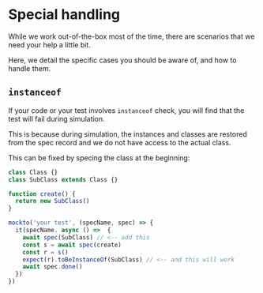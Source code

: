 # Special handling

While we work out-of-the-box most of the time,
there are scenarios that we need your help a little bit.

Here, we detail the specific cases you should be aware of,
and how to handle them.

## `instanceof`

If your code or your test involves `instanceof` check,
you will find that the test will fail during simulation.

This is because during simulation,
the instances and classes are restored from the spec record and we do not have access to the actual class.

This can be fixed by specing the class at the beginning:

```ts
class Class {}
class SubClass extends Class {}

function create() {
  return new SubClass()
}

mockto('your test', (specName, spec) => {
  it(specName, async () =>  {
    await spec(SubClass) // <-- add this
    const s = await spec(create)
    const r = s()
    expect(r).toBeInstanceOf(SubClass) // <-- and this will work
    await spec.done()
  })
})
```
